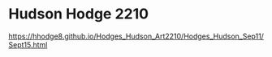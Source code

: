# Hudson Hodge 2210

https://hhodge8.github.io/Hodges_Hudson_Art2210/Hodges_Hudson_Sep11/Sept15.html
